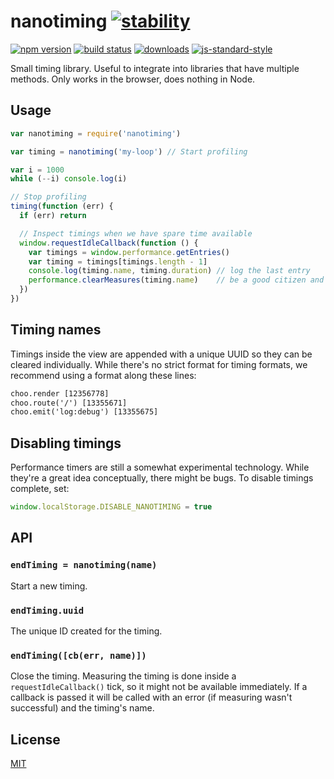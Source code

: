 # nanotiming [![stability][0]][1]
[![npm version][2]][3] [![build status][4]][5]
[![downloads][8]][9] [![js-standard-style][10]][11]

Small timing library. Useful to integrate into libraries that have multiple
methods. Only works in the browser, does nothing in Node.

## Usage
```js
var nanotiming = require('nanotiming')

var timing = nanotiming('my-loop') // Start profiling

var i = 1000
while (--i) console.log(i)

// Stop profiling
timing(function (err) {
  if (err) return

  // Inspect timings when we have spare time available
  window.requestIdleCallback(function () {
    var timings = window.performance.getEntries()
    var timing = timings[timings.length - 1]
    console.log(timing.name, timing.duration) // log the last entry
    performance.clearMeasures(timing.name)    // be a good citizen and free after use
  })
})
```

## Timing names
Timings inside the view are appended with a unique UUID so they can be cleared
individually. While there's no strict format for timing formats, we recommend
using a format along these lines:
```txt
choo.render [12356778]
choo.route('/') [13355671]
choo.emit('log:debug') [13355675]
```

## Disabling timings
Performance timers are still a somewhat experimental technology. While they're
a great idea conceptually, there might be bugs. To disable timings complete,
set:
```js
window.localStorage.DISABLE_NANOTIMING = true
```

## API
### `endTiming = nanotiming(name)`
Start a new timing.

### `endTiming.uuid`
The unique ID created for the timing.

### `endTiming([cb(err, name)])`
Close the timing. Measuring the timing is done inside a `requestIdleCallback()`
tick, so it might not be available immediately. If a callback is passed it will
be called with an error (if measuring wasn't successful) and the timing's name.

## License
[MIT](https://tldrlegal.com/license/mit-license)

[0]: https://img.shields.io/badge/stability-experimental-orange.svg?style=flat-square
[1]: https://nodejs.org/api/documentation.html#documentation_stability_index
[2]: https://img.shields.io/npm/v/nanotiming.svg?style=flat-square
[3]: https://npmjs.org/package/nanotiming
[4]: https://img.shields.io/travis/choojs/nanotiming/master.svg?style=flat-square
[5]: https://travis-ci.org/choojs/nanotiming
[6]: https://img.shields.io/codecov/c/github/choojs/nanotiming/master.svg?style=flat-square
[7]: https://codecov.io/github/choojs/nanotiming
[8]: http://img.shields.io/npm/dm/nanotiming.svg?style=flat-square
[9]: https://npmjs.org/package/nanotiming
[10]: https://img.shields.io/badge/code%20style-standard-brightgreen.svg?style=flat-square
[11]: https://github.com/feross/standard
